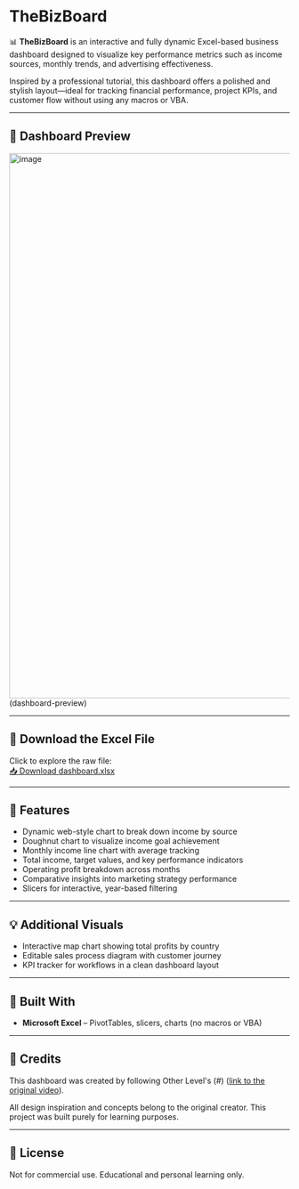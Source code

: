 # TheBizBoard

📊 **TheBizBoard** is an interactive and fully dynamic Excel-based business dashboard designed to visualize key performance metrics such as income sources, monthly trends, and advertising effectiveness.

Inspired by a professional tutorial, this dashboard offers a polished and stylish layout—ideal for tracking financial performance, project KPIs, and customer flow without using any macros or VBA.

---


## 📸 Dashboard Preview

<img width="1912" height="980" alt="image" src="https://github.com/user-attachments/assets/9c521df2-8733-44bf-b7bc-947d78d86ab8" />
(dashboard-preview)

---

## 📁 Download the Excel File

Click to explore the raw file:  
[📥 Download dashboard.xlsx]([assets/dashboard.xlsx](https://1drv.ms/x/c/be1c93a5d078d3f2/ERS-MN115GZPpKsk_Wfz03cB66cyoJD5dKIZOxooHcNGXg?e=287x6Y))


---

## 🚀 Features
- Dynamic web-style chart to break down income by source
- Doughnut chart to visualize income goal achievement
- Monthly income line chart with average tracking
- Total income, target values, and key performance indicators
- Operating profit breakdown across months
- Comparative insights into marketing strategy performance
- Slicers for interactive, year-based filtering

---

## 💡 Additional Visuals
- Interactive map chart showing total profits by country
- Editable sales process diagram with customer journey
- KPI tracker for workflows in a clean dashboard layout

---

## 📂 Built With
- **Microsoft Excel** – PivotTables, slicers, charts (no macros or VBA)

---

## 📝 Credits
This dashboard was created by following Other Level's (#) ([link to the original video](https://www.youtube.com/watch?v=z26zbiGJnd4&list=PLq3s2PiPRhR6JZKWek94USTBOkte3Ae75&index=2)). 

All design inspiration and concepts belong to the original creator. This project was built purely for learning purposes.

---

## 📎 License
Not for commercial use. Educational and personal learning only.
